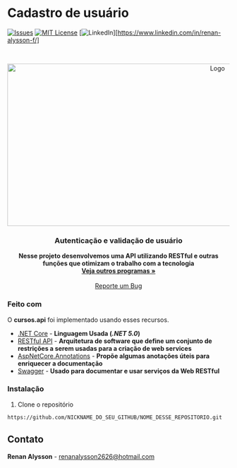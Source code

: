 # Cadastro de usuário

<!-- PROJECT SHIELDS -->
[![Issues][issues-shield]][issues-url]
[![MIT License][license-shield]][license-url]
[![LinkedIn][linkedin-shield]][https://www.linkedin.com/in/renan-alysson-f/]

<!-- PROJECT LOGO -->
<br />
<p align="center">
  <a href="URL_DO_SEU_PROJETO">
    <img src="awesome-example.png" alt="Logo" width="937" height="368">
  </a>

  <h3 align="center"><strong>Autenticação e validação de usuário</strong></h3>

  <p align="center">
 <strong>Nesse projeto desenvolvemos uma API utilizando RESTful e outras funções que otimizam o trabalho com a tecnologia</strong>
    <br />
    <a href="https://github.com/renan2911?tab=repositories"><strong>Veja outros programas »</strong></a>
    <br />
    <br />
    <a href="https://github.com/renan2911/NOME_DESSE_REPOSITORIO/issues">Reporte um Bug</a>
  </p>
</p>

### Feito com

O <strong>cursos.api</strong> foi implementado usando esses recursos.

* [.NET Core](https://docs.microsoft.com/pt-br/dotnet/core/) - <strong>Linguagem Usada (*.NET 5.0*)</strong>
* [RESTful API](URL_DA_DOC_DA_LINGUAGEM_2) - <strong>Arquitetura de software que define um conjunto de restrições a serem usadas para a criação de web services</strong>
* [AspNetCore.Annotations](https://www.nuget.org/packages/Swashbuckle.AspNetCore.Annotations/) - <strong>Propõe algumas anotações úteis para enriquecer a documentação</strong>
* [Swagger](https://swagger.io/docs/) - <strong>Usado para documentar e usar serviços da Web RESTful</strong>


### Instalação

1. Clone o repositório
```sh
https://github.com/NICKNAME_DO_SEU_GITHUB/NOME_DESSE_REPOSITORIO.git
```


<!-- LICENSE -->

<!-- CONTACT -->
## Contato

<strong>Renan Alysson</strong> - renanalysson2626@hotmail.com

<!-- MARKDOWN LINKS & IMAGES -->
[issues-shield]: https://img.shields.io/github/issues/othneildrew/Best-README-Template.svg?style=flat-square
[issues-url]: https://github.com/NICKNAME_DO_SEU_GITHUB/NOME_DESSE_REPOSITORIO/issues
[license-shield]: https://img.shields.io/github/license/othneildrew/Best-README-Template.svg?style=flat-square
[license-url]: https://github.com/NICKNAME_DO_SEU_GITHUB/NOME_DESSE_REPOSITORIO/blob/master/LICENSE.txt
[linkedin-shield]: https://img.shields.io/badge/-LinkedIn-black.svg?style=flat-square&logo=linkedin&colorB=555
[linkedin-url]: https://www.linkedin.com/in/renan-alysson-f/

